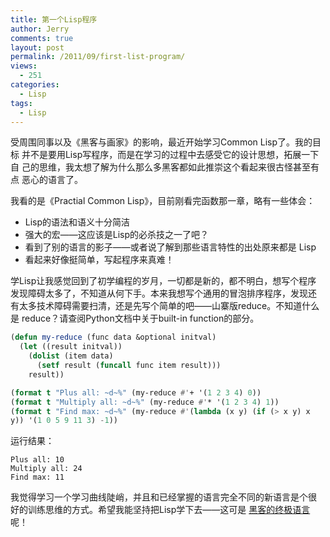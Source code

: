 ```yaml
---
title: 第一个Lisp程序
author: Jerry
comments: true
layout: post
permalink: /2011/09/first-list-program/
views:
  - 251
categories:
  - Lisp
tags:
  - Lisp
---
```


受周围同事以及《黑客与画家》的影响，最近开始学习Common Lisp了。我的目标
并不是要用Lisp写程序，而是在学习的过程中去感受它的设计思想，拓展一下自
己的思维，我太想了解为什么那么多黑客都如此推崇这个看起来很古怪甚至有点
恶心的语言了。

我看的是《Practial Common Lisp》，目前刚看完函数那一章，略有一些体会：

* Lisp的语法和语义十分简洁
* 强大的宏——这应该是Lisp的必杀技之一了吧？
* 看到了别的语言的影子——或者说了解到那些语言特性的出处原来都是 Lisp
* 看起来好像挺简单，写起程序来真难！

学Lisp让我感觉回到了初学编程的岁月，一切都是新的，都不明白，想写个程序
发现障碍太多了，不知道从何下手。本来我想写个通用的冒泡排序程序，发现还
有太多技术障碍需要扫清，还是先写个简单的吧——山寨版reduce。不知道什么是
reduce？请查阅Python文档中关于built-in function的部分。

```cl
(defun my-reduce (func data &optional initval)
  (let ((result initval))
    (dolist (item data)
      (setf result (funcall func item result)))
    result))

(format t "Plus all: ~d~%" (my-reduce #'+ '(1 2 3 4) 0))
(format t "Multiply all: ~d~%" (my-reduce #'* '(1 2 3 4) 1))
(format t "Find max: ~d~%" (my-reduce #'(lambda (x y) (if (> x y) x
y)) '(1 0 5 9 11 3) -1))
```

运行结果：

```
Plus all: 10
Multiply all: 24
Find max: 11
```

我觉得学习一个学习曲线陡峭，并且和已经掌握的语言完全不同的新语言是个很
好的训练思维的方式。希望我能坚持把Lisp学下去——这可是
[黑客的终极语言][1]呢！

 [1]: http://www.ruanyifeng.com/blog/2010/10/why_lisp_is_superior.html
